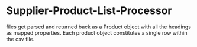 # Supplier-Product-List-Processor
files get parsed and returned back as a Product object with all the headings as mapped properties.   Each product object constitutes a single row within the csv file.
